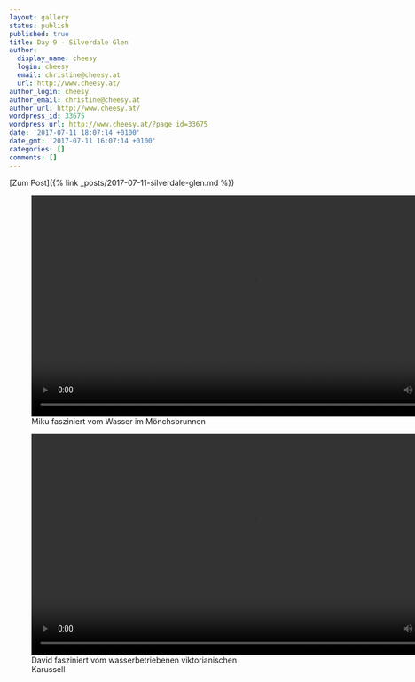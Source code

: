 ```yaml
---
layout: gallery
status: publish
published: true
title: Day 9 - Silverdale Glen
author:
  display_name: cheesy
  login: cheesy
  email: christine@cheesy.at
  url: http://www.cheesy.at/
author_login: cheesy
author_email: christine@cheesy.at
author_url: http://www.cheesy.at/
wordpress_id: 33675
wordpress_url: http://www.cheesy.at/?page_id=33675
date: '2017-07-11 18:07:14 +0100'
date_gmt: '2017-07-11 16:07:14 +0100'
categories: []
comments: []
---
```


[Zum Post]({% link _posts/2017-07-11-silverdale-glen.md %})

<figure>
<video controls width="800" src="{% link download/Videos/Monks Well.mp4 %}"></video>
<figcaption>Miku fasziniert vom Wasser im Mönchsbrunnen</figcaption>
</figure>

<figure>
<video controls width="800" src="{% link download/Videos/Victorian Roundabout.mp4 %}"></video>
<figcaption>David fasziniert vom wasserbetriebenen viktorianischen Karussell</figcaption>
</figure>
